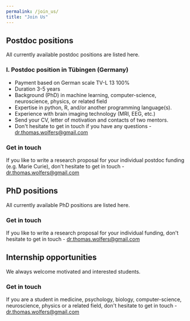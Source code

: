 ```yaml
---
permalink: /join_us/
title: "Join Us"
---
```


## Postdoc positions
All currently available postdoc positions are listed here.

### I. Postdoc position in Tübingen (Germany) 
- Payment based on German scale TV-L 13 100%
- Duration 3-5 years
- Background (PhD) in machine learning, computer-science, neuroscience, physics, or related field
- Expertise in python, R, and/or another programming language(s).
- Experience with brain imaging technology (MRI, EEG, etc.)
- Send your CV, letter of motivation and contacts of two mentors.
- Don't hesitate to get in touch if you have any questions - dr.thomas.wolfers@gmail.com

### Get in touch
If you like to write a research proposal for your individual postdoc funding (e.g. Marie Curie),
don't hesitate to get in touch - dr.thomas.wolfers@gmail.com 

## PhD positions
All currently available PhD positions are listed here.

### Get in touch
If you like to write a research proposal for your individual funding, don't hesitate to get in touch - dr.thomas.wolfers@gmail.com 

## Internship opportunities
We always welcome motivated and interested students.

### Get in touch
If you are a student in medicine, psychology, biology, computer-science, neuroscience, physics or a related field, don't hesitate to get in touch - dr.thomas.wolfers@gmail.com
